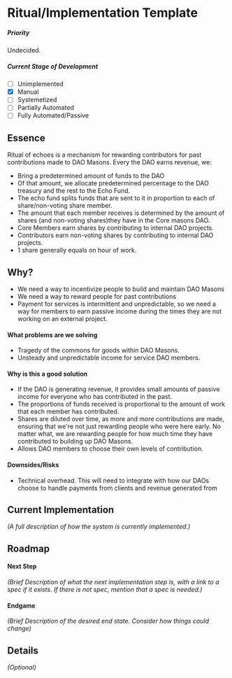 # Ritual/Implementation Template

##### Priority

Undecided.

##### Current Stage of Development

- [ ] Unimplemented
- [x] Manual
- [ ] Systemetized
- [ ] Partially Automated
- [ ] Fully Automated/Passive

## Essence

Ritual of echoes is a mechanism for rewarding contributors for past contributions made to DAO Masons. Every the DAO earns revenue, we:

- Bring a predetermined amount of funds to the DAO
- Of that amount, we allocate predetermined percentage to the DAO treasury and the rest to the Echo Fund.
- The echo fund splits funds that are sent to it in proportion to each of share/non-voting share member.
- The amount that each member receives is determined by the amount of shares (and non-voting shares)they have in the Core masons DAO.
- Core Members earn shares by contributing to internal DAO projects.
- Contributors earn non-voting shares by contributing to internal DAO projects.
- 1 share generally equals on hour of work.

## Why?

- We need a way to incentivize people to build and maintain DAO Masons
- We need a way to reward people for past contributions
- Payment for services is intermittent and unpredictable, so we need a way for members to earn passive income during the times they are not working on an external project.

#### What problems are we solving

- Tragedy of the commons for goods within DAO Masons.
- Unsteady and unpredictable income for service DAO members.

#### Why is this a good solution

- If the DAO is generating revenue, it provides small amounts of passive income for everyone who has contributed in the past.
- The proportions of funds received is proportional to the amount of work that each member has contributed.
- Shares are diluted over time, as more and more contributions are made, ensuring that we're not just rewarding people who were here early. No matter what, we are rewarding people for how much time they have contributed to building up DAO Masons.
- Allows DAO members to choose their own levels of contribution.

#### Downsides/Risks

- Technical overhead. This will need to integrate with how our DAOs choose to handle payments from clients and revenue generated from

## Current Implementation

_(A full description of how the system is currently implemented.)_

## Roadmap

#### Next Step

_(Brief Description of what the next implementation step is, with a link to a spec if it exists. If there is not spec, mention that a spec is needed.)_

#### Endgame

_(Brief Description of the desired end state. Consider how things could change)_

## Details

_(Optional)_
